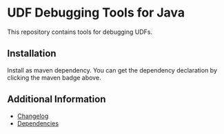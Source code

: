 # UDF Debugging Tools for Java

This repository contains tools for debugging UDFs.

## Installation

Install as maven dependency.
You can get the dependency declaration by clicking the maven badge above.

## Additional Information

* [Changelog](doc/changes/changelog.md)
* [Dependencies](NOTICE)